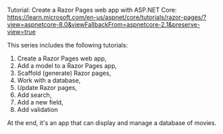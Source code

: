Tutorial: Create a Razor Pages web app with ASP.NET Core: https://learn.microsoft.com/en-us/aspnet/core/tutorials/razor-pages/?view=aspnetcore-8.0&viewFallbackFrom=aspnetcore-2.1&preserve-view=true 

This series includes the following tutorials:

1. Create a Razor Pages web app,
2. Add a model to a Razor Pages app,
3. Scaffold (generate) Razor pages,
4. Work with a database,
5. Update Razor pages,
6. Add search,
7. Add a new field,
8. Add validation

At the end, it's an app that can display and manage a database of movies.
